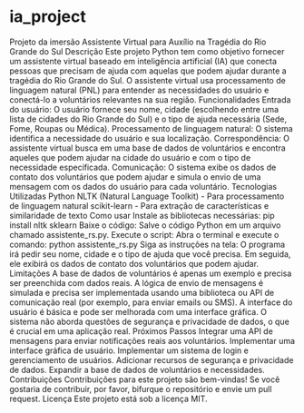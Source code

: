 # ia_project
Projeto da imersão
Assistente Virtual para Auxílio na Tragédia do Rio Grande do Sul
Descrição
Este projeto Python tem como objetivo fornecer um assistente virtual baseado em inteligência artificial (IA) que conecta pessoas que precisam de ajuda com aquelas que podem ajudar durante a tragédia do Rio Grande do Sul. O assistente virtual usa processamento de linguagem natural (PNL) para entender as necessidades do usuário e conectá-lo a voluntários relevantes na sua região.
Funcionalidades
Entrada do usuário: O usuário fornece seu nome, cidade (escolhendo entre uma lista de cidades do Rio Grande do Sul) e o tipo de ajuda necessária (Sede, Fome, Roupas ou Médica).
Processamento de linguagem natural: O sistema identifica a necessidade do usuário e sua localização.
Correspondência: O assistente virtual busca em uma base de dados de voluntários e encontra aqueles que podem ajudar na cidade do usuário e com o tipo de necessidade especificada.
Comunicação: O sistema exibe os dados de contato dos voluntários que podem ajudar e simula o envio de uma mensagem com os dados do usuário para cada voluntário.
Tecnologias Utilizadas
Python
NLTK (Natural Language Toolkit) - Para processamento de linguagem natural
scikit-learn - Para extração de características e similaridade de texto
Como usar
Instale as bibliotecas necessárias:
pip install nltk sklearn
Baixe o código:
Salve o código Python em um arquivo chamado assistente_rs.py.
Execute o script:
Abra o terminal e execute o comando:
python assistente_rs.py
Siga as instruções na tela:
O programa irá pedir seu nome, cidade e o tipo de ajuda que você precisa. Em seguida, ele exibirá os dados de contato dos voluntários que podem ajudar.
Limitações
A base de dados de voluntários é apenas um exemplo e precisa ser preenchida com dados reais.
A lógica de envio de mensagens é simulada e precisa ser implementada usando uma biblioteca ou API de comunicação real (por exemplo, para enviar emails ou SMS).
A interface do usuário é básica e pode ser melhorada com uma interface gráfica.
O sistema não aborda questões de segurança e privacidade de dados, o que é crucial em uma aplicação real.
Próximos Passos
Integrar uma API de mensagens para enviar notificações reais aos voluntários.
Implementar uma interface gráfica de usuário.
Implementar um sistema de login e gerenciamento de usuários.
Adicionar recursos de segurança e privacidade de dados.
Expandir a base de dados de voluntários e necessidades.
Contribuições
Contribuições para este projeto são bem-vindas! Se você gostaria de contribuir, por favor, bifurque o repositório e envie um pull request.
Licença
Este projeto está sob a licença MIT.
